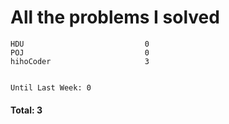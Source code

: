 # All the problems I solved

```Codeforces                    0
HDU                           0
POJ                           0
hihoCoder                     3


Until Last Week: 0

```
#### Total: 3
